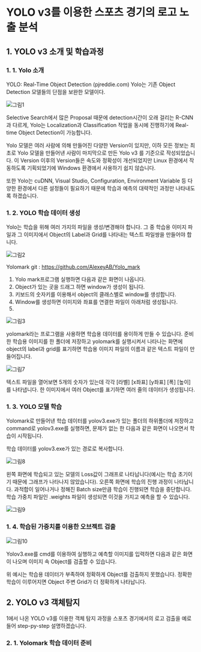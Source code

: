 # YOLO v3를 이용한 스포츠 경기의 로고 노출 분석

## 1. YOLO v3 소개 및 학습과정

### 1. 1. Yolo 소개

YOLO: Real-Time Object Detection (pjreddie.com)
Yolo는 기존 Object Detection 모델들의 단점을 보완한 모델이다.

![그림1](https://user-images.githubusercontent.com/63599116/119982142-72e05b00-bff9-11eb-9e99-7395d47ee50c.png)

Selective Search에서 많은 Proposal 때문에 detection시간이 오래 걸리는 R-CNN과 다르게, Yolo는 Localization과 Classification 작업을 동시에 진행하기에 Real-time Object Detection이 가능합니다. 
 
Yolo 모델은 여러 사람에 의해 만들어진 다양한 Version이 있지만, 이하 모든 정보는 최초로 Yolo 모델을 만들어낸 사람이 마지막으로 만든 Yolo v3 를 기준으로 작성되었습니다. 이 Version 이후의 Version들은 속도와 정확성이 개선되었지만 Linux 환경에서 작동하도록 기획되었기에 Windows 환경에서 사용하기 쉽지 않습니다.  
 
또한 Yolo는 cuDNN, Visual Studio, Configuration, Environment Variable 등 다양한 환경에서 다른 설정들이 필요하기 때문에 학습과 예측의 대략적인 과정만 나타내도록 하겠습니다.


### 1. 2. YOLO 학습 데이터 생성

Yolo는 학습을 위해 여러 가지의 파일을 생성/변경해야 합니다. 그 중 학습용 이미지 파일과 그 이미지에서 Object의 Label과 Grid를 나타내는 텍스트 파일쌍을 만들어야 합니다. 

![그림2](https://user-images.githubusercontent.com/63599116/119982145-74118800-bff9-11eb-8bb5-72608ca7105f.png)

Yolomark git : https://github.com/AlexeyAB/Yolo_mark
1. Yolo mark프로그램 실행하면 다음과 같은 화면이 나옵니다. 
2. Object가 있는 곳을 드래그 하면 window가 생성이 됩니다. 
3. 키보드의 숫자키를 이용해서 object의 클래스별로 window를 생성합니다.
4.	Window를 생성하면 이미지와 좌표를 연결한 파일이 아래처럼 생성됩니다.
5.	
![그림3](https://user-images.githubusercontent.com/63599116/119982147-74aa1e80-bff9-11eb-8788-3434c740de75.png)

yolomark라는 프로그램을 사용하면 학습용 데이터를 용이하게 만들 수 있습니다. 준비한 학습용 이미지를 한 폴더에 저장하고 yolomark를 실행시켜서 나타나는 화면에 object의 label과 grid를 표기하면 학습용 이미지 파일의 이름과 같은 텍스트 파일이 만들어집니다. 

![그림7](https://user-images.githubusercontent.com/63599116/119982149-74aa1e80-bff9-11eb-9272-d9ada689cc5c.png)

텍스트 파일을 열어보면 5개의 숫자가 있는데 각각 
[라벨] [x좌표] [y좌표] [폭] [높이]
를 나타냅니다. 한 이미지에서 여러 Object를 표기하면 여러 줄의 데이터가 생성됩니다. 


### 1. 3. YOLO 모델 학습

Yolomark로 만들어낸 학습 데이터를 yolov3.exe가 있는 폴더의 하위폴더에 저장하고 command로 yolov3.exe를 실행하면, 문제가 없는 한 다음과 같은 화면이 나오면서 학습이 시작됩니다. 
 
학습 데이터를 yolov3.exe가 있는 경로로 복사합니다.

![그림8](https://user-images.githubusercontent.com/63599116/119982150-7542b500-bff9-11eb-9562-e88c1ef76935.png)

왼쪽 화면에 학습되고 있는 모델의 Loss값이 그래프로 나타납니다(예시는 학습 초기이기 때문에 그래프가 나타나지 않았습니다). 오른쪽 화면에 학습의 진행 과정이 나타납니다. 
과적합이 일어나거나 정해진 Batch size만큼 학습이 진행되면 학습을 중단합니다. 
학습 가중치 파일인 .weights 파일이 생성되면 이것을 가지고 예측을 할 수 있습니다. 

![그림9](https://user-images.githubusercontent.com/63599116/119982151-7542b500-bff9-11eb-852a-f22cdb162ac1.png)


### 1. 4. 학습된 가중치를 이용한 오브젝트 검출

![그림10](https://user-images.githubusercontent.com/63599116/119982153-75db4b80-bff9-11eb-9013-f205eb3858e1.png)

Yolov3.exe를 cmd를 이용하여 실행하고 예측할 이미지를 입력하면 다음과 같은 화면이 나오며 이미지 속 Object를 검출할 수 있습니다. 

위 예시는 학습용 데이터가 부족하여 정확하게 Object를 검출하지 못했습니다. 정확한 학습이 이루어지면 Object 주변 Grid가 더 정확하게 나타납니다. 



## 2. YOLO v3 객체탐지

1에서 나온 YOLO v3를 이용한 객체 탐지 과정을 스포츠 경기에서의 로고 검출을 예로 들어 step-py-step 설명하겠습니다.


### 2. 1. Yolomark 학습 데이터 준비

